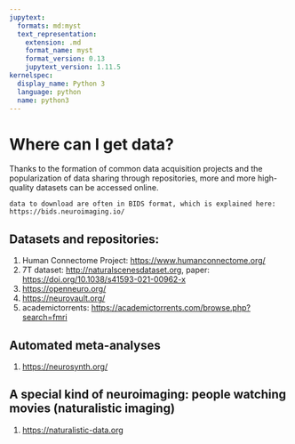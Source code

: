 ```yaml
---
jupytext:
  formats: md:myst
  text_representation:
    extension: .md
    format_name: myst
    format_version: 0.13
    jupytext_version: 1.11.5
kernelspec:
  display_name: Python 3
  language: python
  name: python3
---
```


# Where can I get data?

Thanks to the formation of common data acquisition projects and the 
popularization of data sharing through repositories, more and more high-quality 
datasets can be accessed online.

```{Note}
data to download are often in BIDS format, which is explained here: https://bids.neuroimaging.io/
````

## Datasets and repositories:
1. Human Connectome Project: https://www.humanconnectome.org/
2. 7T dataset: http://naturalscenesdataset.org, paper: https://doi.org/10.1038/s41593-021-00962-x 
3. https://openneuro.org/
4. https://neurovault.org/
5. academictorrents: https://academictorrents.com/browse.php?search=fmri

## Automated meta-analyses
1. https://neurosynth.org/

## A special kind of neuroimaging: people watching movies (naturalistic imaging)
1. https://naturalistic-data.org

